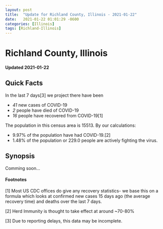 ```yaml
---
layout: post
title:  "Update for Richland County, Illinois - 2021-01-22"
date:   2021-01-22 01:01:29 -0600
categories: [Illinois]
tags: [Richland-Illinois]
---
```


# Richland County, Illinois
#### Updated 2021-01-22

## Quick Facts

In the last 7 days[3] we project there have been
- *41* new cases of COVID-19
- *2* people have died of COVID-19
- *16* people have recovered from COVID-19[1]

The population in this census area is 15513. By our calculations:
- 9.97% of the population have had COVID-19.[2]
- 1.48% of the population or 229.0 people are actively fighting the virus.

## Synopsis

Comming soon...


#### Footnotes

[1] Most US CDC offices do give any recovery statistics- we base this on a formula which looks at confirmed new cases
15 days ago (the average recovery time) and deaths over the last 7 days.

[2] Herd Immunity is thought to take effect at around ~70-80%

[3] Due to reporting delays, this data may be incomplete.
 
    